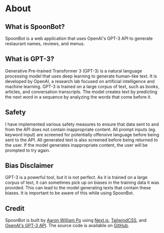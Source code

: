 # About

## What is SpoonBot?

SpoonBot is a web application that uses OpenAI&apos;s GPT-3 API to generate restaurant names, reviews, and menus.

## What is GPT-3?

Generative Pre-trained Transformer 3 (GPT-3) is a natural language processing model that uses deep learning to generate human-like text. It is developed by OpenAI, a research lab focused on artificial intelligence and machine learning. GPT-3 is trained on a large corpus of text, such as books, articles, and conversation transcripts. The model creates text by predicting the next word in a sequence by analyzing the words that come before it.

## Safety

I have implemented various safety measures to ensure that data sent to and from the API does not contain inappropriate content.
All prompt inputs (eg. keyword input) are screened for potentially offensive language before being sent to the API. All generated text is also screened before being returned to the user. If the model generates inappropriate content, the user will be prompted to try again.

## Bias Disclaimer

GPT-3 is a powerful tool, but it is not perfect. As it is trained on a large corpus of text, it can sometimes pick up on biases in the training data it was provided. This can lead to the model generating texts that contain these biases. It is important to be aware of this while using SpoonBot.

## Credit

SpoonBot is built by [Aaron William Po](https://aaronwilliampo.com) using [Next.js](https://nextjs.org/), [TailwindCSS](https://tailwindcss.com/), and [OpenAI&apos;s GPT-3 API](https://openai.com/blog/openai-api/). The source code is available on [GitHub](https://github.com/aaronpo97/SpoonBot).
